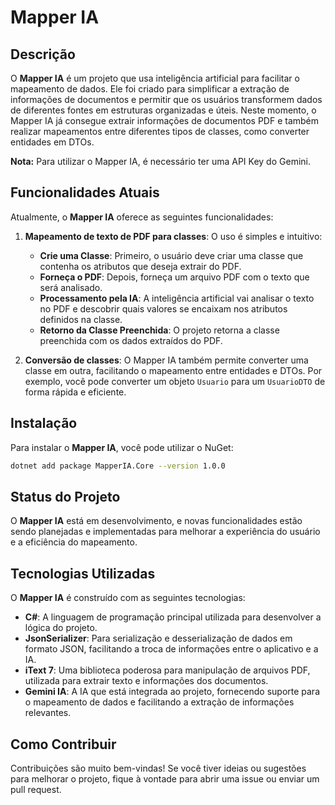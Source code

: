 # Mapper IA

## Descrição

O **Mapper IA** é um projeto que usa inteligência artificial para facilitar o mapeamento de dados. Ele foi criado para simplificar a extração de informações de documentos e permitir que os usuários transformem dados de diferentes fontes em estruturas organizadas e úteis. Neste momento, o Mapper IA já consegue extrair informações de documentos PDF e também realizar mapeamentos entre diferentes tipos de classes, como converter entidades em DTOs.

**Nota:** Para utilizar o Mapper IA, é necessário ter uma API Key do Gemini.



## Funcionalidades Atuais

Atualmente, o **Mapper IA** oferece as seguintes funcionalidades:

1. **Mapeamento de texto de PDF para classes**: O uso é simples e intuitivo:
   - **Crie uma Classe**: Primeiro, o usuário deve criar uma classe que contenha os atributos que deseja extrair do PDF.
   - **Forneça o PDF**: Depois, forneça um arquivo PDF com o texto que será analisado.
   - **Processamento pela IA**: A inteligência artificial vai analisar o texto no PDF e descobrir quais valores se encaixam nos atributos definidos na classe.
   - **Retorno da Classe Preenchida**: O projeto retorna a classe preenchida com os dados extraídos do PDF.

2. **Conversão de classes**: O Mapper IA também permite converter uma classe em outra, facilitando o mapeamento entre entidades e DTOs. Por exemplo, você pode converter um objeto `Usuario` para um `UsuarioDTO` de forma rápida e eficiente.

## Instalação

Para instalar o **Mapper IA**, você pode utilizar o NuGet:

```bash
dotnet add package MapperIA.Core --version 1.0.0
```

## Status do Projeto

O **Mapper IA** está em desenvolvimento, e novas funcionalidades estão sendo planejadas e implementadas para melhorar a experiência do usuário e a eficiência do mapeamento.


## Tecnologias Utilizadas

O **Mapper IA** é construído com as seguintes tecnologias:

- **C#**: A linguagem de programação principal utilizada para desenvolver a lógica do projeto.
- **JsonSerializer**: Para serialização e desserialização de dados em formato JSON, facilitando a troca de informações entre o aplicativo e a IA.
- **iText 7**: Uma biblioteca poderosa para manipulação de arquivos PDF, utilizada para extrair texto e informações dos documentos.
- **Gemini IA**: A IA que está integrada ao projeto, fornecendo suporte para o mapeamento de dados e facilitando a extração de informações relevantes.

## Como Contribuir

Contribuições são muito bem-vindas! Se você tiver ideias ou sugestões para melhorar o projeto, fique à vontade para abrir uma issue ou enviar um pull request.
